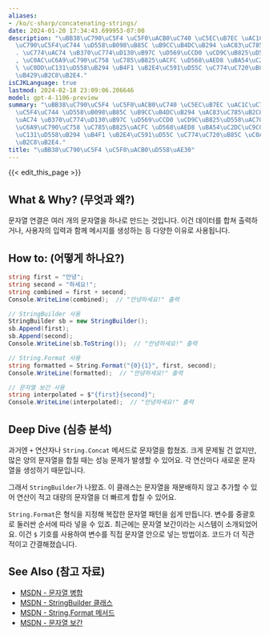 ```yaml
---
aliases:
- /ko/c-sharp/concatenating-strings/
date: 2024-01-20 17:34:43.699953-07:00
description: "\uBB38\uC790\uC5F4 \uC5F0\uACB0\uC740 \uC5EC\uB7EC \uAC1C\uC758 \uBB38\
  \uC790\uC5F4\uC744 \uD558\uB098\uB85C \uB9CC\uB4DC\uB294 \uAC83\uC785\uB2C8\uB2E4\
  . \uC774\uAC74 \uB370\uC774\uD130\uB97C \uD569\uCCD0 \uCD9C\uB825\uD558\uAC70\uB098\
  , \uC0AC\uC6A9\uC790\uC758 \uC785\uB825\uACFC \uD568\uAED8 \uBA54\uC2DC\uC9C0\uB97C\
  \ \uC0DD\uC131\uD558\uB294 \uB4F1 \uB2E4\uC591\uD55C \uC774\uC720\uB85C \uC0AC\uC6A9\
  \uB429\uB2C8\uB2E4."
isCJKLanguage: true
lastmod: 2024-02-18 23:09:06.206646
model: gpt-4-1106-preview
summary: "\uBB38\uC790\uC5F4 \uC5F0\uACB0\uC740 \uC5EC\uB7EC \uAC1C\uC758 \uBB38\uC790\
  \uC5F4\uC744 \uD558\uB098\uB85C \uB9CC\uB4DC\uB294 \uAC83\uC785\uB2C8\uB2E4. \uC774\
  \uAC74 \uB370\uC774\uD130\uB97C \uD569\uCCD0 \uCD9C\uB825\uD558\uAC70\uB098, \uC0AC\
  \uC6A9\uC790\uC758 \uC785\uB825\uACFC \uD568\uAED8 \uBA54\uC2DC\uC9C0\uB97C \uC0DD\
  \uC131\uD558\uB294 \uB4F1 \uB2E4\uC591\uD55C \uC774\uC720\uB85C \uC0AC\uC6A9\uB429\
  \uB2C8\uB2E4."
title: "\uBB38\uC790\uC5F4 \uC5F0\uACB0\uD558\uAE30"
---
```


{{< edit_this_page >}}

## What & Why? (무엇과 왜?)
문자열 연결은 여러 개의 문자열을 하나로 만드는 것입니다. 이건 데이터를 합쳐 출력하거나, 사용자의 입력과 함께 메시지를 생성하는 등 다양한 이유로 사용됩니다.

## How to: (어떻게 하나요?)

```C#
string first = "안녕";
string second = "하세요!";
string combined = first + second;
Console.WriteLine(combined);  // "안녕하세요!" 출력

// StringBuilder 사용
StringBuilder sb = new StringBuilder();
sb.Append(first);
sb.Append(second);
Console.WriteLine(sb.ToString());  // "안녕하세요!" 출력

// String.Format 사용
string formatted = String.Format("{0}{1}", first, second);
Console.WriteLine(formatted);  // "안녕하세요!" 출력

// 문자열 보간 사용
string interpolated = $"{first}{second}";
Console.WriteLine(interpolated);  // "안녕하세요!" 출력
```

## Deep Dive (심층 분석)
과거엔 `+` 연산자나 `String.Concat` 메서드로 문자열을 합쳤죠. 크게 문제될 건 없지만, 많은 양의 문자열을 합칠 때는 성능 문제가 발생할 수 있어요. 각 연산마다 새로운 문자열을 생성하기 때문입니다. 

그래서 `StringBuilder`가 나왔죠. 이 클래스는 문자열을 재분배하지 않고 추가할 수 있어 연산이 적고 대량의 문자열을 더 빠르게 합칠 수 있어요.

`String.Format`은 형식을 지정해 복잡한 문자열 패턴을 쉽게 만듭니다. 변수를 중괄호로 둘러싼 순서에 따라 넣을 수 있죠. 최근에는 문자열 보간이라는 시스템이 소개되었어요. 이건 `$` 기호를 사용하여 변수를 직접 문자열 안으로 넣는 방법이죠. 코드가 더 직관적이고 간결해졌습니다.

## See Also (참고 자료)
- [MSDN - 문자열 병합](https://docs.microsoft.com/ko-kr/dotnet/csharp/programming-guide/strings/how-to-concatenate-multiple-strings)
- [MSDN - StringBuilder 클래스](https://docs.microsoft.com/ko-kr/dotnet/api/system.text.stringbuilder)
- [MSDN - String.Format 메서드](https://docs.microsoft.com/ko-kr/dotnet/api/system.string.format)
- [MSDN - 문자열 보간](https://docs.microsoft.com/ko-kr/dotnet/csharp/language-reference/tokens/interpolated)
